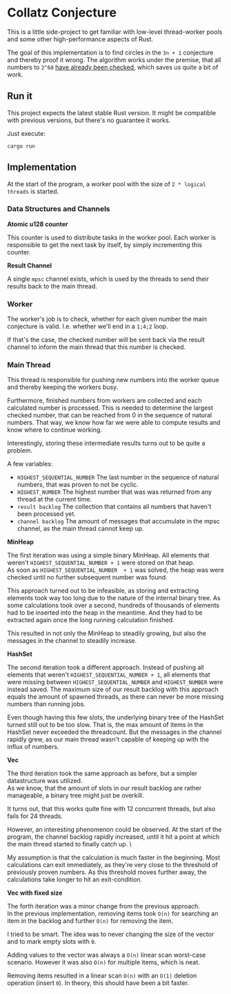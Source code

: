 # Collatz Conjecture


This is a little side-project to get familiar with low-level thread-worker pools and some other high-performance aspects of Rust.

The goal of this implementation is to find circles in the `3n + 1` conjecture and thereby proof it wrong.
The algorithm works under the premise, that all numbers to `2^68` [have already been checked](https://en.wikipedia.org/wiki/Collatz_conjecture#Experimental_evidence), which saves us quite a bit of work.

## Run it

This project expects the latest stable Rust version.
It might be compatible with previous versions, but there's no guarantee it works.

Just execute:

```
cargo run
```

## Implementation

At the start of the program, a worker pool with the size of `2 * logical threads` is started.

### Data Structures and Channels

**Atomic u128 counter**

This counter is used to distribute tasks in the worker pool.
Each worker is responsible to get the next task by itself, by simply incrementing this counter.

**Result Channel**

A single `mpsc` channel exists, which is used by the threads to send their results back to the main thread.

### Worker

The worker's job is to check, whether for each given number the main conjecture is valid.
I.e. whether we'll end in a `1;4;2` loop.

If that's the case, the checked number will be sent back via the result channel to inform the main thread that this number is checked.

### Main Thread

This thread is responsible for pushing new numbers into the worker queue and thereby keeping the workers busy.

Furthermore, finished numbers from workers are collected and each calculated number is processed.
This is needed to determine the largest checked number, that can be reached from 0 in the sequence of natural numbers.
That way, we know how far we were able to compute results and know where to continue working.

Interestingly, storing these intermediate results turns out to be quite a problem.

A few variables:
- `HIGHEST_SEQUENTIAL_NUMBER` The last number in the sequence of natural numbers, that was proven to not be cyclic.
- `HIGHEST_NUMBER` The highest number that was was returned from any thread at the current time.
- `result backlog` The collection that contains all numbers that haven't been processed yet.
- `channel backlog` The amount of messages that accumulate in the mpsc channel, as the main thread cannot keep up.

**MinHeap**

The first iteration was using a simple binary MinHeap.
All elements that weren't `HIGHEST_SEQUENTIAL_NUMBER + 1` were stored on that heap. \
As soon as `HIGHEST_SEQUENTIAL_NUMBER  + 1` was solved, the heap was were checked until no further subsequent number was found.

This approach turned out to be infeasible, as storing and extracting elements took way too long due to the nature of the internal binary tree.
As some calculations took over a second, hundreds of thousands of elements had to be inserted into the heap in the meantime.
And they had to be extracted again once the long running calculation finished.

This resulted in not only the MinHeap to steadily growing, but also the messages in the channel to steadily increase.

**HashSet**

The second iteration took a different approach.
Instead of pushing all elements that weren't `HIGHEST_SEQUENTIAL_NUMBER + 1`, all elements that were missing between `HIGHEST_SEQUENTIAL_NUMBER` and `HIGHEST_NUMBER` were instead saved.
The maximum size of our result backlog with this approach equals the amount of spawned threads, as there can never be more missing numbers than running jobs.

Even though having this few slots, the underlying binary tree of the HashSet turned still out to be too slow.
That is, the max amount of items in the HashSet never exceeded the threadcount.
But the messages in the channel rapidly grew, as our main thread wasn't capable of keeping up with the influx of numbers.

**Vec**

The third iteration took the same approach as before, but a simpler datastructure was utilized. \
As we know, that the amount of slots in our result backlog are rather manageable, a binary tree might just be overkill.

It turns out, that this works quite fine with 12 concurrent threads, but also fails for 24 threads.

However, an interesting phenomenon could be observed.
At the start of the program, the channel backlog rapidly increased, until it hit a point at which the main thread started to finally catch up. \

My assumption is that the calculation is much faster in the beginning.
Most calculations can exit immediately, as they're very close to the threshold of previously proven numbers.
As this threshold moves further away, the calculations take longer to hit an exit-condition.


**Vec with fixed size**

The forth iteration was a minor change from the previous approach. \
In the previous implementation, removing items took `O(n)` for searching an item in the backlog and further `O(n)` for removing the item.

I tried to be smart.
The idea was to never changing the size of the vector and to mark empty slots with `0`.

Adding values to the vector was always a `O(n)` linear scan worst-case scenario.
However it was also `O(n)` for multiple items, which is neat.

Removing items resulted in a linear scan `O(n)` with an `O(1)` deletion operation (insert `0`).
In theory, this should have been a bit faster.
